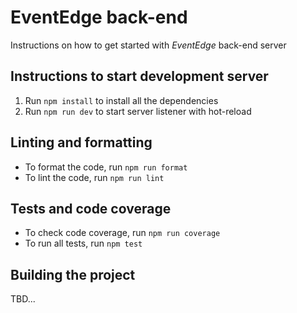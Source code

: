 # EventEdge back-end

Instructions on how to get started with _EventEdge_ back-end server

## Instructions to start development server

1. Run `npm install` to install all the dependencies
2. Run `npm run dev` to start server listener with hot-reload

## Linting and formatting

- To format the code, run `npm run format`
- To lint the code, run `npm run lint`

## Tests and code coverage

- To check code coverage, run `npm run coverage`
- To run all tests, run `npm test`

## Building the project

TBD...

